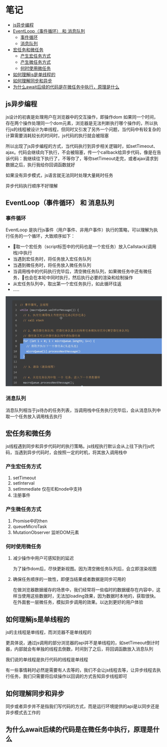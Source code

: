 # 笔记

<!-- TOC -->

- [js异步编程](#js异步编程)
- [EventLoop（事件循环） 和 消息队列](#eventloop事件循环-和-消息队列)
  - [事件循环](#事件循环)
  - [消息队列](#消息队列)
- [宏任务和微任务](#宏任务和微任务)
  - [产生宏任务方式](#产生宏任务方式)
  - [产生微任务方式](#产生微任务方式)
  - [何时使用微任务](#何时使用微任务)
- [如何理解js是单线程的](#如何理解js是单线程的)
- [如何理解同步和异步](#如何理解同步和异步)
- [为什么await后续的代码是在微任务中执行，原理是什么](#为什么await后续的代码是在微任务中执行原理是什么)

<!-- /TOC -->

## js异步编程

js设计的初衷是处理用户在浏览器中的交互操作，即操作dom
如果同一个时间，存在两个操作处理同一个dom元素，浏览器是无法判断执行哪个操作的，所以执行js的线程被设计为单线程，但同时又引发了另外一个问题，当代码中有较复杂的计算需要消耗较长的时间时，js代码的执行就会被阻塞

所以出现了js异步编程的方式，当代码执行到异步相关逻辑时，如setTimeout、ajax。代码会继续向下执行，不会被阻塞，传一个callback给异步代码，像是在告诉代码：我继续往下执行了，不等你了，等你setTimeout走完，或者ajax请求到数据之后，执行我给你回调函数就好

如果没有异步模式，js语言就无法同时处理大量耗时任务

异步代码执行顺序不好理解

## EventLoop（事件循环） 和 消息队列

### 事件循环

EventLoop 是执行js事件（用户事件、非用户事件）执行的策略，可以理解为执行任务的一个循环，大致顺序如下：

- 取一个宏任务（script标签中的代码也是一个宏任务）放入Callstack(调用栈)中执行
- 当遇到宏任务时，将任务放入宏任务队列
- 当遇到微任务时，将任务放入微任务队列
- 当调用栈中的代码执行完毕后，清空微任务队列，如果微任务中还有微任务，也会在本轮中同时执行，然后执行必要的渲染和绘制操作
- 从宏任务队列中，取出第一个宏任务执行，如此循环往返
- .....

![事件循环](2020-09-12-14-21-40.png)

### 消息队列

消息队列相当于js待办的任务列表，当调用栈中任务执行完毕后，会从消息队列中取一个任务放入调用栈去执行

## 宏任务和微任务

js线程遇到同步和异步代码时的执行策略。js线程执行默认会从上往下执行js代码，当遇到异步代码时，会按照一定的时机，将其放入调用栈中

### 产生宏任务方式

1. setTimeout
2. setInterval
3. setImmediate 仅在IE和node中支持
4. 注册事件

### 产生微任务方式

1. Promise中的then
2. queueMicroTask
3. MutationObserver 监听DOM元素

### 何时使用微任务

1. 减少操作中用户可感知到的延迟

   为了操作dom后，尽快更新视图。因为清空微任务队列后，会立即渲染视图

2. 确保任务顺序的一致性，即便当结果或者数据是同步可用的

   在做浏览器数据缓存的场景中，我们经常将一些临时的数据缓存在内容中，这样当使用这些数据时，无法加loading效果，因为数据时本地的，获取很快。在外面套一层微任务，模拟异步调用的效果。以达到更好的用户体验

## 如何理解js是单线程的

js的主线程是单线程，而浏览器不是单线程的

更具体说，通过js调用的部分浏览器的api并不是单线程的，如setTimeout倒计时器，内部就会有单独的线程去倒数，时间到了之后，将回调函数放入消息队列

我们说的单线程是执行代码的线程是单线程

有一些事情耗时必然是需要有人去等的，我们不会让js线程去等，让异步线程去执行任务，我们只需要将后续操作以回调的方式告知异步线程即可

## 如何理解同步和异步

同步或者异步并不是指我们写代码的方式，而是运行环境提供的api是以同步还是异步模式去工作的

## 为什么await后续的代码是在微任务中执行，原理是什么
